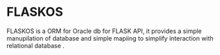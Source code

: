 # FLASKOS
FLASKOS is a ORM for Oracle db for FLASK API, it provides a simple manupilation of database and simple mapiing to simplify interaction with relational database . 
